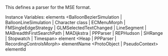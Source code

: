 This defines a parser for the MSE format.

Instance Variables:
	elements	<BalloonBezierSimulation | BalloonLineSimulation | Character class | ECMenuMorph | FMSingleEdgeStrategy | GLMSelectedTextChanged | LineSegment | MABreadthFirstSearchPath | MADijkstra | PPParser | REPHudson | SHRange | Stopwatch | Timespan>
	element	<Heap | PPParser | RecordingControlsMorph>
	elementName	<ProtoObject | PseudoContext>
	elementId	<PPParser>